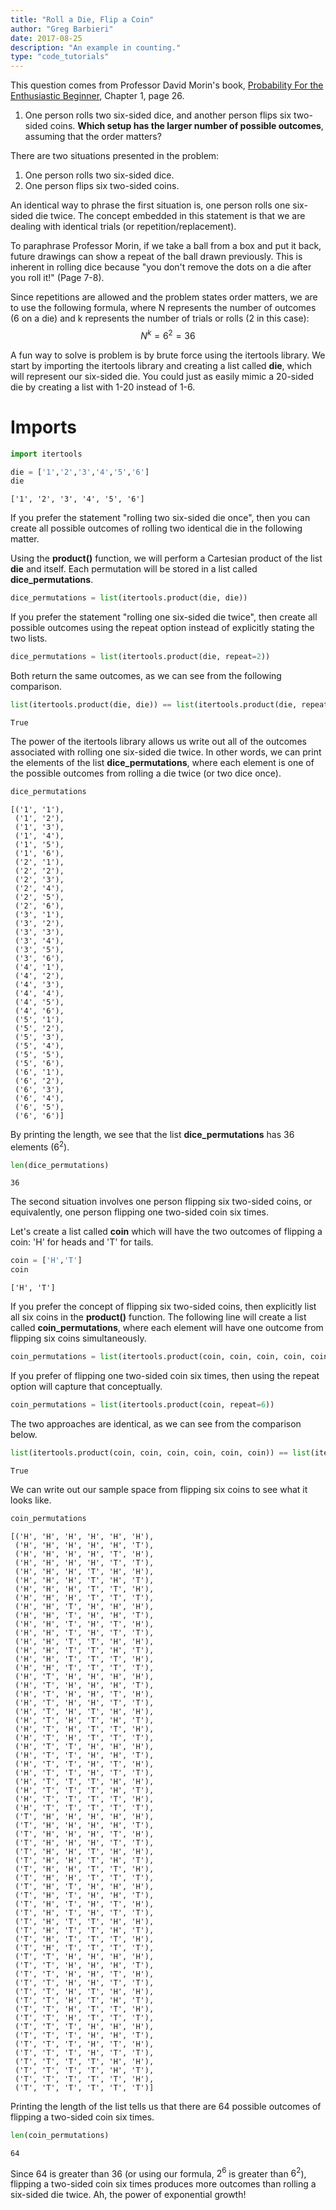 ```yaml
---
title: "Roll a Die, Flip a Coin"
author: "Greg Barbieri"
date: 2017-08-25
description: "An example in counting."
type: "code_tutorials"
--- 
```


This question comes from Professor David Morin's book, <a href="http://www.people.fas.harvard.edu/~djmorin/book.html">Probability For the Enthusiastic Beginner</a>, Chapter 1, page 26.

1. One person rolls two six-sided dice, and another person flips six two-sided coins. <b>Which setup has the larger number of possible outcomes</b>, assuming that the order matters?

There are two situations presented in the problem:
1. One person rolls two six-sided dice.
2. One person flips six two-sided coins.

An identical way to phrase the first situation is, one person rolls one six-sided die twice. The concept embedded in this statement is that we are dealing with identical trials (or repetition/replacement).

To paraphrase Professor Morin, if we take a ball from a box and put it back, future drawings can show a repeat of the ball drawn previously. This is inherent in rolling dice because "you don't remove the dots on a die after you roll it!" (Page 7-8).

Since repetitions are allowed and the problem states order matters, we are to use the following formula, where N represents the number of outcomes (6 on a die) and k represents the number of trials or rolls (2 in this case): $$N^{k} = 6^2 = 36$$

A fun way to solve is problem is by brute force using the itertools library. We start by importing the itertools library and creating a list called <b>die</b>, which will represent our six-sided die. You could just as easily mimic a 20-sided die by creating a list with 1-20 instead of 1-6.

# Imports

```python
import itertools

die = ['1','2','3','4','5','6']
die
```
    ['1', '2', '3', '4', '5', '6']


If you prefer the statement "rolling two six-sided die once", then you can create all possible outcomes of rolling two identical die in the following matter.

Using the <b>product()</b> function, we will perform a Cartesian product of the list <b>die</b> and itself. Each permutation will be stored in a list called <b>dice_permutations</b>.


```python
dice_permutations = list(itertools.product(die, die))
```

If you prefer the statement "rolling one six-sided die twice", then create all possible outcomes using the repeat option instead of explicitly stating the two lists.


```python
dice_permutations = list(itertools.product(die, repeat=2))
```

Both return the same outcomes, as we can see from the following comparison.


```python
list(itertools.product(die, die)) == list(itertools.product(die, repeat=2))
```

    True



The power of the itertools library allows us write out all of the outcomes associated with rolling one six-sided die twice. In other words, we can print the elements of the list <b>dice_permutations</b>, where each element is one of the possible outcomes from rolling a die twice (or two dice once).


```python
dice_permutations
```

    [('1', '1'),
     ('1', '2'),
     ('1', '3'),
     ('1', '4'),
     ('1', '5'),
     ('1', '6'),
     ('2', '1'),
     ('2', '2'),
     ('2', '3'),
     ('2', '4'),
     ('2', '5'),
     ('2', '6'),
     ('3', '1'),
     ('3', '2'),
     ('3', '3'),
     ('3', '4'),
     ('3', '5'),
     ('3', '6'),
     ('4', '1'),
     ('4', '2'),
     ('4', '3'),
     ('4', '4'),
     ('4', '5'),
     ('4', '6'),
     ('5', '1'),
     ('5', '2'),
     ('5', '3'),
     ('5', '4'),
     ('5', '5'),
     ('5', '6'),
     ('6', '1'),
     ('6', '2'),
     ('6', '3'),
     ('6', '4'),
     ('6', '5'),
     ('6', '6')]



By printing the length, we see that the list <b>dice_permutations</b> has 36 elements ($6^2$).


```python
len(dice_permutations)
```




    36



The second situation involves one person flipping six two-sided coins, or equivalently, one person flipping one two-sided coin six times.

Let's create a list called <b>coin</b> which will have the two outcomes of flipping a coin: 'H' for heads and 'T' for tails.


```python
coin = ['H','T']
coin
```




    ['H', 'T']



If you prefer the concept of flipping six two-sided coins, then explicitly list all six coins in the <b>product()</b> function. The following line will create a list called <b>coin_permutations</b>, where each element will have one outcome from flipping six coins simultaneously.


```python
coin_permutations = list(itertools.product(coin, coin, coin, coin, coin, coin))
```

If you prefer of flipping one two-sided coin six times, then using the repeat option will capture that conceptually.


```python
coin_permutations = list(itertools.product(coin, repeat=6))
```

The two approaches are identical, as we can see from the comparison below.


```python
list(itertools.product(coin, coin, coin, coin, coin, coin)) == list(itertools.product(coin, repeat=6))
```




    True



We can write out our sample space from flipping six coins to see what it looks like.


```python
coin_permutations
```




    [('H', 'H', 'H', 'H', 'H', 'H'),
     ('H', 'H', 'H', 'H', 'H', 'T'),
     ('H', 'H', 'H', 'H', 'T', 'H'),
     ('H', 'H', 'H', 'H', 'T', 'T'),
     ('H', 'H', 'H', 'T', 'H', 'H'),
     ('H', 'H', 'H', 'T', 'H', 'T'),
     ('H', 'H', 'H', 'T', 'T', 'H'),
     ('H', 'H', 'H', 'T', 'T', 'T'),
     ('H', 'H', 'T', 'H', 'H', 'H'),
     ('H', 'H', 'T', 'H', 'H', 'T'),
     ('H', 'H', 'T', 'H', 'T', 'H'),
     ('H', 'H', 'T', 'H', 'T', 'T'),
     ('H', 'H', 'T', 'T', 'H', 'H'),
     ('H', 'H', 'T', 'T', 'H', 'T'),
     ('H', 'H', 'T', 'T', 'T', 'H'),
     ('H', 'H', 'T', 'T', 'T', 'T'),
     ('H', 'T', 'H', 'H', 'H', 'H'),
     ('H', 'T', 'H', 'H', 'H', 'T'),
     ('H', 'T', 'H', 'H', 'T', 'H'),
     ('H', 'T', 'H', 'H', 'T', 'T'),
     ('H', 'T', 'H', 'T', 'H', 'H'),
     ('H', 'T', 'H', 'T', 'H', 'T'),
     ('H', 'T', 'H', 'T', 'T', 'H'),
     ('H', 'T', 'H', 'T', 'T', 'T'),
     ('H', 'T', 'T', 'H', 'H', 'H'),
     ('H', 'T', 'T', 'H', 'H', 'T'),
     ('H', 'T', 'T', 'H', 'T', 'H'),
     ('H', 'T', 'T', 'H', 'T', 'T'),
     ('H', 'T', 'T', 'T', 'H', 'H'),
     ('H', 'T', 'T', 'T', 'H', 'T'),
     ('H', 'T', 'T', 'T', 'T', 'H'),
     ('H', 'T', 'T', 'T', 'T', 'T'),
     ('T', 'H', 'H', 'H', 'H', 'H'),
     ('T', 'H', 'H', 'H', 'H', 'T'),
     ('T', 'H', 'H', 'H', 'T', 'H'),
     ('T', 'H', 'H', 'H', 'T', 'T'),
     ('T', 'H', 'H', 'T', 'H', 'H'),
     ('T', 'H', 'H', 'T', 'H', 'T'),
     ('T', 'H', 'H', 'T', 'T', 'H'),
     ('T', 'H', 'H', 'T', 'T', 'T'),
     ('T', 'H', 'T', 'H', 'H', 'H'),
     ('T', 'H', 'T', 'H', 'H', 'T'),
     ('T', 'H', 'T', 'H', 'T', 'H'),
     ('T', 'H', 'T', 'H', 'T', 'T'),
     ('T', 'H', 'T', 'T', 'H', 'H'),
     ('T', 'H', 'T', 'T', 'H', 'T'),
     ('T', 'H', 'T', 'T', 'T', 'H'),
     ('T', 'H', 'T', 'T', 'T', 'T'),
     ('T', 'T', 'H', 'H', 'H', 'H'),
     ('T', 'T', 'H', 'H', 'H', 'T'),
     ('T', 'T', 'H', 'H', 'T', 'H'),
     ('T', 'T', 'H', 'H', 'T', 'T'),
     ('T', 'T', 'H', 'T', 'H', 'H'),
     ('T', 'T', 'H', 'T', 'H', 'T'),
     ('T', 'T', 'H', 'T', 'T', 'H'),
     ('T', 'T', 'H', 'T', 'T', 'T'),
     ('T', 'T', 'T', 'H', 'H', 'H'),
     ('T', 'T', 'T', 'H', 'H', 'T'),
     ('T', 'T', 'T', 'H', 'T', 'H'),
     ('T', 'T', 'T', 'H', 'T', 'T'),
     ('T', 'T', 'T', 'T', 'H', 'H'),
     ('T', 'T', 'T', 'T', 'H', 'T'),
     ('T', 'T', 'T', 'T', 'T', 'H'),
     ('T', 'T', 'T', 'T', 'T', 'T')]



Printing the length of the list tells us that there are 64 possible outcomes of flipping a two-sided coin six times.


```python
len(coin_permutations)
```




    64



Since 64 is greater than 36 (or using our formula, $2^6$ is greater than $6^2$), flipping a two-sided coin six times produces more outcomes than rolling a six-sided die twice. Ah, the power of exponential growth!

